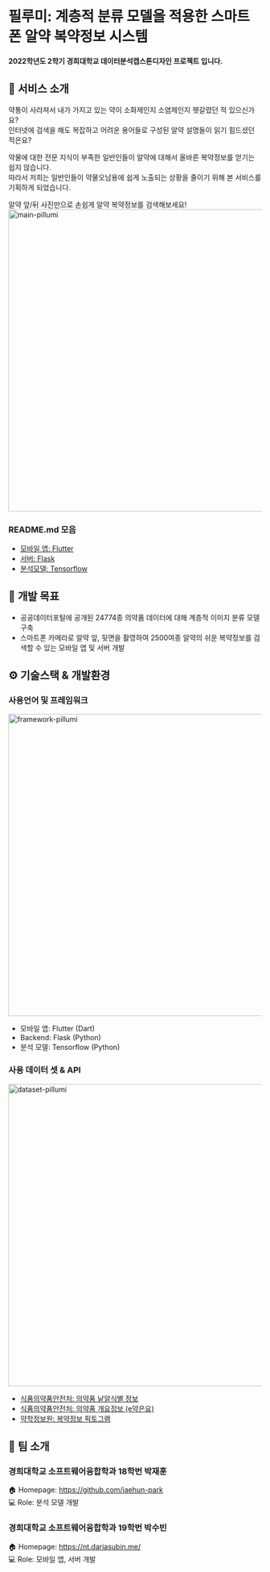 # 필루미: 계층적 분류 모델을 적용한 스마트폰 알약 복약정보 시스템
#### 2022학년도 2학기 경희대학교 데이터분석캡스톤디자인 프로젝트 입니다.


## 💊 서비스 소개
약통이 사라져서 내가 가지고 있는 약이 소화제인지 소염제인지 헷갈렸던 적 있으신가요?  
인터넷에 검색을 해도 복잡하고 어려운 용어들로 구성된 알약 설명들이 읽기 힘드셨던 적은요?  

약물에 대한 전문 지식이 부족한 일반인들이 알약에 대해서 올바른 복약정보를 얻기는 쉽지 않습니다.  
따라서 저희는 일반인들이 약물오남용에 쉽게 노출되는 상황을 줄이기 위해 본 서비스를 기획하게 되었습니다.  

알약 앞/뒤 사진만으로 손쉽게 알약 복약정보를 검색해보세요!  
<img width="600" alt="main-pillumi" src="https://user-images.githubusercontent.com/57142322/202414358-dd2c3737-4507-42b7-8a48-8a67ccb2e1ea.png">

### README.md 모음
+ [모바일 앱: Flutter](https://github.com/sparksub/pillumi-khu/tree/main/front)
+ [서버: Flask](https://github.com/sparksub/pillumi-khu/tree/main/server)
+ [분석모델: Tensorflow](https://github.com/sparksub/pillumi-khu/tree/main/model)


## 🎯 개발 목표
* 공공데이터포털에 공개된 24774종 의약품 데이터에 대해 계층적 이미지 분류 모델 구축
* 스마트폰 카메라로 알약 앞, 뒷면을 촬영하여 2500여종 알약의 쉬운 복약정보를 검색할 수 있는 모바일 앱 및 서버 개발


## ⚙️ 기술스택 & 개발환경

### 사용언어 및 프레임워크
<img width="600" alt="framework-pillumi" src="https://user-images.githubusercontent.com/57142322/202414219-d129b61c-65f8-45bd-b5fc-9de5f1210eb0.png">

+ 모바일 앱: Flutter (Dart)
+ Backend: Flask (Python)
+ 분석 모델: Tensorflow (Python)


### 사용 데이터 셋 & API
<img width="600" alt="dataset-pillumi" src="https://user-images.githubusercontent.com/57142322/202414551-6aaee5be-2ba3-4df3-9a78-d933a4c7fcb1.png">

+ [식품의약품안전처: 의약품 낱알식별 정보](https://www.data.go.kr/data/15057639/openapi.do)
+ [식품의약품안전처: 의약품 개요정보 (e약은요)](https://www.data.go.kr/data/15075057/openapi.do) 
+ [약학정보원: 복약정보 픽토그램](https://www.health.kr/mediCounsel/pictogram_print.asp)


## 👊 팀 소개
### 경희대학교 소프트웨어융합학과 18학번 박재훈
🏠 Homepage: https://github.com/jaehun-park  
💻 Role: 분석 모델 개발

### 경희대학교 소프트웨어융합학과 19학번 박수빈
🏠 Homepage: https://nt.dariasubin.me/  
💻 Role: 모바일 앱, 서버 개발



